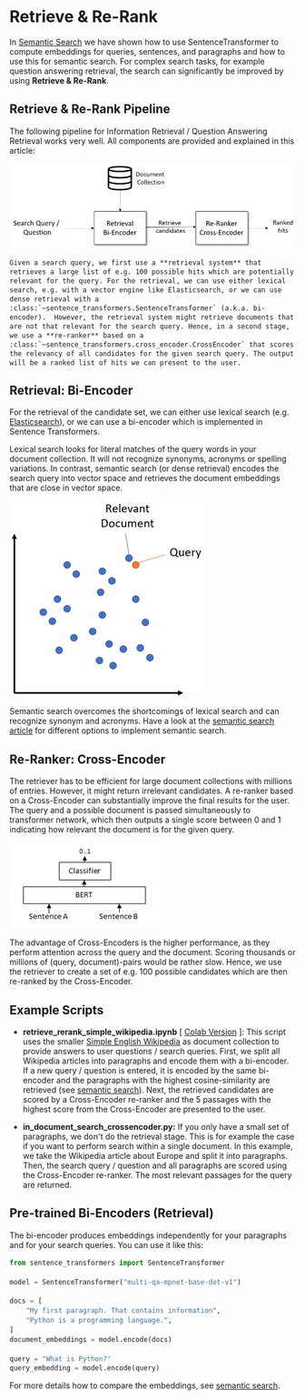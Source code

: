 # Retrieve & Re-Rank
In [Semantic Search](../semantic-search/README.md) we have shown how to use SentenceTransformer to compute embeddings for queries, sentences, and paragraphs and how to use this for semantic search. For complex search tasks, for example question answering retrieval, the search can significantly be improved by using **Retrieve & Re-Rank**.

## Retrieve & Re-Rank Pipeline

The following pipeline for Information Retrieval / Question Answering Retrieval works very well. All components are provided and explained in this article:

![InformationRetrieval](https://raw.githubusercontent.com/UKPLab/sentence-transformers/master/docs/img/InformationRetrieval.png)

```{eval-rst}
Given a search query, we first use a **retrieval system** that retrieves a large list of e.g. 100 possible hits which are potentially relevant for the query. For the retrieval, we can use either lexical search, e.g. with a vector engine like Elasticsearch, or we can use dense retrieval with a :class:`~sentence_transformers.SentenceTransformer` (a.k.a. bi-encoder).  However, the retrieval system might retrieve documents that are not that relevant for the search query. Hence, in a second stage, we use a **re-ranker** based on a :class:`~sentence_transformers.cross_encoder.CrossEncoder` that scores the relevancy of all candidates for the given search query. The output will be a ranked list of hits we can present to the user.
```

## Retrieval: Bi-Encoder
For the retrieval of the candidate set, we can either use lexical search (e.g. [Elasticsearch](https://www.elastic.co/elasticsearch/)), or we can use a bi-encoder which is implemented in Sentence Transformers.

Lexical search looks for literal matches of the query words in your document collection. It will not recognize synonyms, acronyms or spelling variations. In contrast, semantic search (or dense retrieval) encodes the search query into vector space and retrieves the document embeddings that are close in vector space. 

![SemanticSearch](https://raw.githubusercontent.com/UKPLab/sentence-transformers/master/docs/img/SemanticSearch.png)

Semantic search overcomes the shortcomings of lexical search and can recognize synonym and acronyms. Have a look at the [semantic search article](../semantic-search/README.md) for different options to implement semantic search.


## Re-Ranker: Cross-Encoder

The retriever has to be efficient for large document collections with millions of entries. However, it might return irrelevant candidates. A re-ranker based on a Cross-Encoder can substantially improve the final results for the user. The query and a possible document is passed simultaneously to transformer network, which then outputs a single score between 0 and 1 indicating how relevant the document is for the given query. 

![CrossEncoder](https://raw.githubusercontent.com/UKPLab/sentence-transformers/master/docs/img/CrossEncoder.png)

The advantage of Cross-Encoders is the higher performance, as they perform attention across the query and the document. Scoring thousands or millions of (query, document)-pairs would be rather slow. Hence, we use the retriever to create a set of e.g. 100 possible candidates which are then re-ranked by the Cross-Encoder.

## Example Scripts

* **retrieve_rerank_simple_wikipedia.ipynb** [ [Colab Version](https://colab.research.google.com/github/UKPLab/sentence-transformers/blob/master/examples/sentence_transformer/applications/retrieve_rerank/retrieve_rerank_simple_wikipedia.ipynb) ]: This script uses the smaller [Simple English Wikipedia](https://simple.wikipedia.org/wiki/Main_Page) as document collection to provide answers to user questions / search queries. First, we split all Wikipedia articles into paragraphs and encode them with a bi-encoder. If a new query / question is entered, it is encoded by the same bi-encoder and the paragraphs with the highest cosine-similarity are retrieved (see [semantic search](../semantic-search/README.md)). Next, the retrieved candidates are scored by a Cross-Encoder re-ranker and the 5 passages with the highest score from the Cross-Encoder are presented to the user.
- **in_document_search_crossencoder.py:** If you only have a small set of paragraphs, we don't do the retrieval stage. This is for example the case if you want to perform search within a single document. In this example, we take the Wikipedia article about Europe and split it into paragraphs. Then, the search query / question and all paragraphs are scored using the Cross-Encoder re-ranker. The most relevant passages for the query are returned.


## Pre-trained Bi-Encoders (Retrieval)

The bi-encoder produces embeddings independently for your paragraphs and for your search queries. You can use it like this:

```python
from sentence_transformers import SentenceTransformer

model = SentenceTransformer("multi-qa-mpnet-base-dot-v1")

docs = [
    "My first paragraph. That contains information",
    "Python is a programming language.",
]
document_embeddings = model.encode(docs)

query = "What is Python?"
query_embedding = model.encode(query)
```

For more details how to compare the embeddings, see [semantic search](../semantic-search/README.md).


